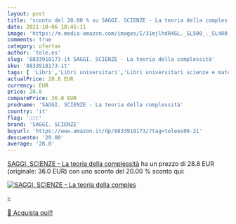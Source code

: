 ```yaml
---
layout: post
title: 'sconto del 20.00 % su SAGGI. SCIENZE - La teoria della comples  '
date: 2021-10-06 18:45:11
image: 'https://m.media-amazon.com/images/I/31mjlhdR4GL._SL500_._SL400_.jpg'
comments: true
category: ofertas
author: 'tole.es'
slug: '8833918173-it SAGGI. SCIENZE - La teoria della complessità'
sku: '8833918173-it'
tags: [ 'Libri','Libri universitari','Libri universitari scienze e matematica','Scienze, tecnologia e medicina','saggi. scienze', ]
actualPrice: 28.8 EUR
currency: EUR
price: 28.8
comparePrice: 36.0 EUR
prodname: 'SAGGI. SCIENZE - La teoria della complessità'
country: 'it'
flag: '🇮🇹'
brand: 'SAGGI. SCIENZE'
buyurl: 'https://www.amazon.it/dp/8833918173/?tag=tolees00-21'
descuento: '20.00'
average: '28.8'
---
```


[SAGGI. SCIENZE - La teoria della complessità](https://www.amazon.it/dp/8833918173/?tag=tolees00-21) ha un prezzo di 28.8 EUR (originale: 36.0 EUR) con uno sconto del 20.00 % sconto qui:

[![SAGGI. SCIENZE - La teoria della comples](https://m.media-amazon.com/images/I/31mjlhdR4GL._SL500_._SL400_.jpg)](https://www.amazon.it/dp/8833918173/?tag=tolees00-21)

ℹ️:


[🛒 Acquista qui!!](https://www.amazon.it/dp/8833918173/?tag=tolees00-21)
